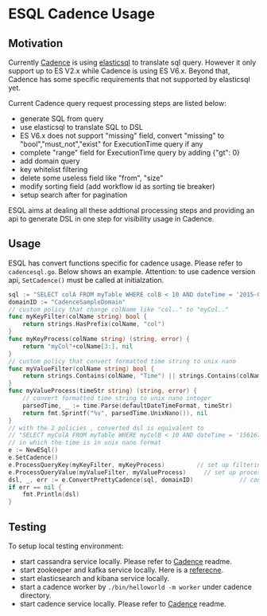 # ESQL Cadence Usage

## Motivation
Currently [Cadence](https://github.com/cadence-workflow/cadence) is using [elasticsql](https://github.com/cch123/elasticsql) to translate sql query. However it only support up to ES V2.x while Cadence is using ES V6.x. Beyond that, Cadence has some specific requirements that not supported by elasticsql yet.

Current Cadence query request processing steps are listed below:
- generate SQL from query
- use elasticsql to translate SQL to DSL
- ES V6.x does not support "missing" field, convert "missing" to "bool","must_not","exist" for ExecutionTime query if any
- complete "range" field for ExecutionTime query by adding {"gt": 0}
- add domain query
- key whitelist filtering
- delete some useless field like "from", "size"
- modify sorting field (add workflow id as sorting tie breaker)
- setup search after for pagination

ESQL aims at dealing all these addtional processing steps and providing an api to generate DSL in one step for visibility usage in Cadence.

## Usage
ESQL has convert functions specific for cadence usage. Please refer to `cadencesql.go`. Below shows an example.
Attention: to use cadence version api, `SetCadence()` must be called at initialzation.
~~~~go
sql := "SELECT colA FROM myTable WHERE colB < 10 AND dateTime = '2015-01-01T02:59:59Z'"
domainID := "CadenceSampleDomain"
// custom policy that change colName like "col.." to "myCol.."
func myKeyFilter(colName string) bool {
    return strings.HasPrefix(colName, "col")
}
func myKeyProcess(colName string) (string, error) {
    return "myCol"+colName[3:], nil
}
// custom policy that convert formatted time string to unix nano
func myValueFilter(colName string) bool {
    return strings.Contains(colName, "Time") || strings.Contains(colName, "time")
}
func myValueProcess(timeStr string) (string, error) {
    // convert formatted time string to unix nano integer
    parsedTime, _ := time.Parse(defaultDateTimeFormat, timeStr)
    return fmt.Sprintf("%v", parsedTime.UnixNano()), nil
}
// with the 2 policies , converted dsl is equivalent to
// "SELECT myColA FROM myTable WHERE myColB < 10 AND dateTime = '1561678568048000000'
// in which the time is in unix nano format
e := NewESql()
e.SetCadence()
e.ProcessQueryKey(myKeyFilter, myKeyProcess)         // set up filtering policy
e.ProcessQueryValue(myValueFilter, myValueProcess)     // set up process policy
dsl, _, err := e.ConvertPrettyCadence(sql, domainID)             // convert sql to dsl
if err == nil {
    fmt.Println(dsl)
}
~~~~

## Testing
To setup local testing environment:
- start cassandra service locally. Please refer to [Cadence](https://github.com/cadence-workflow/cadence) readme.
- start zookeeper and kafka service locally. Here is a [referecne](https://kafka.apache.org/quickstart).
- start elasticsearch and kibana service locally.
- start a cadence worker by `./bin/helloworld -m worker` under cadence directory.
- start cadence service locally. Please refer to [Cadence](https://github.com/cadence-workflow/cadence) readme.
